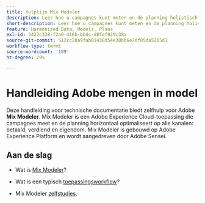 ```yaml
---
title: Hulplijn Mix Modeler
description: Leer hoe u campagnes kunt meten en de planning holistisch kunt optimaliseren voor alle kanalen met Mix Modeler.
short-description: Leer hoe u campagnes kunt meten en de planning holistisch kunt optimaliseren voor alle kanalen met Mix Modeler.
feature: Harmonized Data, Models, Plans
exl-id: 3427c338-f2a0-416b-bb4c-d8fef929c38a
source-git-commit: 512cc28a9fab81438d54e30bb6e20f05da5265d1
workflow-type: tm+mt
source-wordcount: '109'
ht-degree: 29%

---
```


# Handleiding Adobe mengen in model

Deze handleiding voor technische documentatie biedt zelfhulp voor Adobe **Mix Modeler**. Mix Modeler is een Adobe Experience Cloud-toepassing die campagnes meet en de planning horizontaal optimaliseert op alle kanalen: betaald, verdiend en eigendom. Mix Modeler is gebouwd op Adobe Experience Platform en wordt aangedreven door Adobe Sensei.

## Aan de slag

* Wat is [Mix Modeler](get-started/about.md)?

* Wat is een typisch [toepassingsworkflow](get-started/workflow.md)?

* Mix Modeler [zelfstudies](https://experienceleague.adobe.com/docs/mix-modeler-learn/tutorials/overview.html?lang=en).
